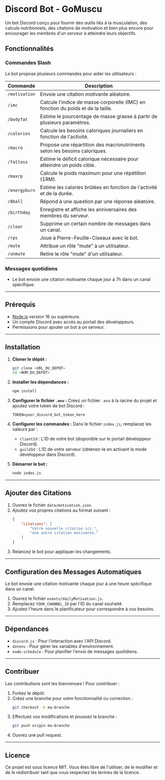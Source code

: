 # Discord Bot - GoMuscu

Un bot Discord conçu pour fournir des outils liés à la musculation, des calculs nutritionnels, des citations de motivation et bien plus encore pour encourager les membres d'un serveur à atteindre leurs objectifs.

## Fonctionnalités

### **Commandes Slash**
Le bot propose plusieurs commandes pour aider les utilisateurs :

| Commande       | Description                                                                 |
|----------------|-----------------------------------------------------------------------------|
| `/motivation`  | Envoie une citation motivante aléatoire.                                   |
| `/imc`         | Calcule l'indice de masse corporelle (IMC) en fonction du poids et de la taille. |
| `/bodyfat`     | Estime le pourcentage de masse grasse à partir de plusieurs paramètres.    |
| `/calories`    | Calcule les besoins caloriques journaliers en fonction de l'activité.      |
| `/macro`       | Propose une répartition des macronutriments selon les besoins caloriques.  |
| `/fatloss`     | Estime le déficit calorique nécessaire pour atteindre un poids cible.      |
| `/maxrp`       | Calcule le poids maximum pour une répétition (1RM).                       |
| `/energyburn`  | Estime les calories brûlées en fonction de l'activité et de la durée.      |
| `/8ball`       | Répond à une question par une réponse aléatoire.                          |
| `/birthday`    | Enregistre et affiche les anniversaires des membres du serveur.           |
| `/clear`       | Supprime un certain nombre de messages dans un canal.                     |
| `/rps`         | Joue à Pierre-Feuille-Ciseaux avec le bot.                                |
| `/mute`        | Attribue un rôle "mute" à un utilisateur.                                |
| `/unmute`      | Retire le rôle "mute" d'un utilisateur.                                   |

### **Messages quotidiens**
- Le bot envoie une citation motivante chaque jour à 7h dans un canal spécifique.

---

## Prérequis

- [Node.js](https://nodejs.org/) version 16 ou supérieure.
- Un compte Discord avec accès au portail des développeurs.
- Permissions pour ajouter un bot à un serveur.

---

## Installation

1. **Cloner le dépôt :**
   ```bash
   git clone <URL_DU_DEPOT>
   cd <NOM_DU_DEPOT>
   ```

2. **Installer les dépendances :**
   ```bash
   npm install
   ```

3. **Configurer le fichier `.env` :**
   Créez un fichier `.env` à la racine du projet et ajoutez votre token de bot Discord :
   ```env
   TOKEN=your_discord_bot_token_here
   ```

4. **Configurer les commandes :**
   Dans le fichier `index.js`, remplacez les valeurs par :
   - `clientId` : L'ID de votre bot (disponible sur le portail développeur Discord).
   - `guildId` : L'ID de votre serveur (obtenez-le en activant le mode développeur dans Discord).

5. **Démarrer le bot :**
   ```bash
   node index.js
   ```

---

## Ajouter des Citations

1. Ouvrez le fichier `data/motivation.json`.
2. Ajoutez vos propres citations au format suivant :
   ```json
   {
       "citations": [
           "Votre nouvelle citation ici.",
           "Une autre citation motivante."
       ]
   }
   ```
3. Relancez le bot pour appliquer les changements.

---

## Configuration des Messages Automatiques

Le bot envoie une citation motivante chaque jour à une heure spécifique dans un canal.

1. Ouvrez le fichier `events/dailyMotivation.js`.
2. Remplacez `YOUR_CHANNEL_ID` par l'ID du canal souhaité.
3. Ajustez l'heure dans le planificateur pour correspondre à vos besoins.

---

## Dépendances

- `discord.js` : Pour l'interaction avec l'API Discord.
- `dotenv` : Pour gérer les variables d'environnement.
- `node-schedule` : Pour planifier l'envoi de messages quotidiens.

---

## Contribuer

Les contributions sont les bienvenues ! Pour contribuer :

1. Forkez le dépôt.
2. Créez une branche pour votre fonctionnalité ou correction :
   ```bash
   git checkout -b ma-branche
   ```
3. Effectuez vos modifications et poussez la branche :
   ```bash
   git push origin ma-branche
   ```
4. Ouvrez une pull request.

---

## Licence

Ce projet est sous licence MIT. Vous êtes libre de l'utiliser, de le modifier et de le redistribuer tant que vous respectez les termes de la licence.
